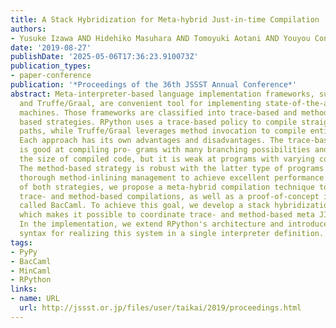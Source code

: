 ```yaml
---
title: A Stack Hybridization for Meta-hybrid Just-in-time Compilation
authors:
- Yusuke Izawa AND Hidehiko Masuhara AND Tomoyuki Aotani AND Youyou Cong
date: '2019-08-27'
publishDate: '2025-05-06T17:36:23.910073Z'
publication_types:
- paper-conference
publication: '*Proceedings of the 36th JSSST Annual Conference*'
abstract: Meta-interpreter-based language implementation frameworks, such as RPython
  and Truffe/Graal, are convenient tool for implementing state-of-the-art virtual
  machines. Those frameworks are classified into trace-based and method- (or ast-)
  based strategies. RPython uses a trace-based policy to compile straight execution
  paths, while Truffe/Graal leverages method invocation to compile entire method bodies.
  Each approach has its own advantages and disadvantages. The trace-based strategy
  is good at compiling pro- grams with many branching possibilities and able to reduce
  the size of compiled code, but it is weak at programs with varying control-flow.
  The method-based strategy is robust with the latter type of programs but it needs
  thorough method-inlining management to achieve excellent performance. To take advantage
  of both strategies, we propose a meta-hybrid compilation technique to integrate
  trace- and method-based compilations, as well as a proof-of-concept implementation
  called BacCaml. To achieve this goal, we develop a stack hybridization mechanism
  which makes it possible to coordinate trace- and method-based meta JIT compilation.
  In the implementation, we extend RPython's architecture and introduced a special
  syntax for realizing this system in a single interpreter definition.
tags:
- PyPy
- BacCaml
- MinCaml
- RPython
links:
- name: URL
  url: http://jssst.or.jp/files/user/taikai/2019/proceedings.html
---
```

